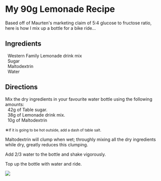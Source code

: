 # My 90g Lemonade Recipe
Based off of Maurten's marketing claim of 5:4 glucose to 
fructose ratio, here is how I mix up a bottle for a bike 
ride...

## Ingredients
 &nbsp; Western Family Lemonade drink mix  
 &nbsp; Sugar  
 &nbsp; Maltodextrin  
 &nbsp; Water

## Directions
Mix the dry ingredients in your favourite water bottle using 
the following amounts:  
 &nbsp; 42g of Table sugar.  
 &nbsp; 38g of Lemonade drink mix.  
 &nbsp; 10g of Maltodextrin

&lowast;<small>If it is going to be hot outside, add a dash 
of table salt.</small>

Maltodextrin will clump when wet; throughly mixing all the
dry ingredients while dry, greatly reduces this clumping.

Add 2/3 water to the bottle and shake vigorously.

Top up the bottle with water and ride.

![](/assets/jpg/IMG_1788-439x550.jpeg)
